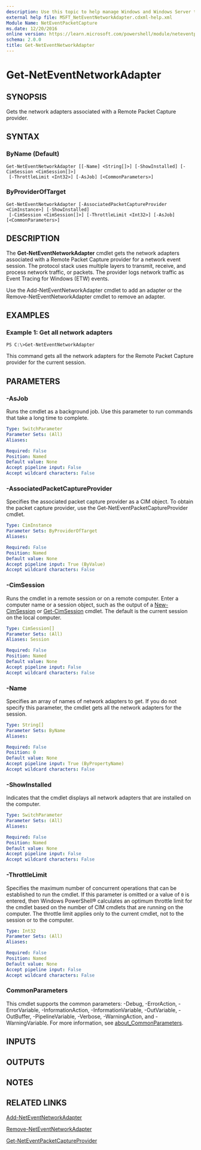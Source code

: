 ```yaml
---
description: Use this topic to help manage Windows and Windows Server technologies with Windows PowerShell.
external help file: MSFT_NetEventNetworkAdapter.cdxml-help.xml
Module Name: NetEventPacketCapture
ms.date: 12/20/2016
online version: https://learn.microsoft.com/powershell/module/neteventpacketcapture/get-neteventnetworkadapter?view=windowsserver2025-ps&wt.mc_id=ps-gethelp
schema: 2.0.0
title: Get-NetEventNetworkAdapter
---
```


# Get-NetEventNetworkAdapter

## SYNOPSIS
Gets the network adapters associated with a Remote Packet Capture provider.

## SYNTAX

### ByName (Default)
```
Get-NetEventNetworkAdapter [[-Name] <String[]>] [-ShowInstalled] [-CimSession <CimSession[]>]
 [-ThrottleLimit <Int32>] [-AsJob] [<CommonParameters>]
```

### ByProviderOfTarget
```
Get-NetEventNetworkAdapter [-AssociatedPacketCaptureProvider <CimInstance>] [-ShowInstalled]
 [-CimSession <CimSession[]>] [-ThrottleLimit <Int32>] [-AsJob] [<CommonParameters>]
```

## DESCRIPTION
The **Get-NetEventNetworkAdapter** cmdlet gets the network adapters associated with a Remote Packet Capture provider for a network event session.
The protocol stack uses multiple layers to transmit, receive, and process network traffic, or packets.
The provider logs network traffic as Event Tracing for Windows (ETW) events.

Use the Add-NetEventNetworkAdapter cmdlet to add an adapter or the Remove-NetEventNetworkAdapter cmdlet to remove an adapter.

## EXAMPLES

### Example 1: Get all network adapters
```
PS C:\>Get-NetEventNetworkAdapter
```

This command gets all the network adapters for the Remote Packet Capture provider for the current session.

## PARAMETERS

### -AsJob
Runs the cmdlet as a background job. Use this parameter to run commands that take a long time to complete.

```yaml
Type: SwitchParameter
Parameter Sets: (All)
Aliases:

Required: False
Position: Named
Default value: None
Accept pipeline input: False
Accept wildcard characters: False
```

### -AssociatedPacketCaptureProvider
Specifies the associated packet capture provider as a CIM object.
To obtain the packet capture provider, use the Get-NetEventPacketCaptureProvider cmdlet.

```yaml
Type: CimInstance
Parameter Sets: ByProviderOfTarget
Aliases:

Required: False
Position: Named
Default value: None
Accept pipeline input: True (ByValue)
Accept wildcard characters: False
```

### -CimSession
Runs the cmdlet in a remote session or on a remote computer.
Enter a computer name or a session object, such as the output of a [New-CimSession](https://go.microsoft.com/fwlink/p/?LinkId=227967) or [Get-CimSession](https://go.microsoft.com/fwlink/p/?LinkId=227966) cmdlet.
The default is the current session on the local computer.

```yaml
Type: CimSession[]
Parameter Sets: (All)
Aliases: Session

Required: False
Position: Named
Default value: None
Accept pipeline input: False
Accept wildcard characters: False
```

### -Name
Specifies an array of names of network adapters to get.
If you do not specify this parameter, the cmdlet gets all the network adapters for the session.

```yaml
Type: String[]
Parameter Sets: ByName
Aliases:

Required: False
Position: 0
Default value: None
Accept pipeline input: True (ByPropertyName)
Accept wildcard characters: False
```

### -ShowInstalled
Indicates that the cmdlet displays all network adapters that are installed on the computer.

```yaml
Type: SwitchParameter
Parameter Sets: (All)
Aliases:

Required: False
Position: Named
Default value: None
Accept pipeline input: False
Accept wildcard characters: False
```

### -ThrottleLimit
Specifies the maximum number of concurrent operations that can be established to run the cmdlet.
If this parameter is omitted or a value of `0` is entered, then Windows PowerShell® calculates an optimum throttle limit for the cmdlet based on the number of CIM cmdlets that are running on the computer.
The throttle limit applies only to the current cmdlet, not to the session or to the computer.

```yaml
Type: Int32
Parameter Sets: (All)
Aliases:

Required: False
Position: Named
Default value: None
Accept pipeline input: False
Accept wildcard characters: False
```

### CommonParameters
This cmdlet supports the common parameters: -Debug, -ErrorAction, -ErrorVariable, -InformationAction, -InformationVariable, -OutVariable, -OutBuffer, -PipelineVariable, -Verbose, -WarningAction, and -WarningVariable. For more information, see [about_CommonParameters](https://go.microsoft.com/fwlink/?LinkID=113216).

## INPUTS

## OUTPUTS

## NOTES

## RELATED LINKS

[Add-NetEventNetworkAdapter](./Add-NetEventNetworkAdapter.md)

[Remove-NetEventNetworkAdapter](./Remove-NetEventNetworkAdapter.md)

[Get-NetEventPacketCaptureProvider](./Get-NetEventPacketCaptureProvider.md)

